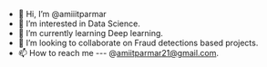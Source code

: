 - 👋 Hi, I’m @amiiitparmar
- 👀 I’m interested in Data Science.
- 🌱 I’m currently learning Deep learning.
- 💞️ I’m looking to collaborate on Fraud detections based projects.
- 📫 How to reach me --- @amiitparmar21@gmail.com.

<!---
amiiitparmar/amiiitparmar is a ✨ special ✨ repository because its `README.md` (this file) appears on your GitHub profile.
You can click the Preview link to take a look at your changes.
--->
